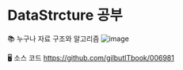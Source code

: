 # DataStrcture 공부 


📚 누구나 자료 구조와 알고리즘 
![image](https://github.com/lala-david/DataStrcture/assets/37481441/15aac043-1ea0-4893-9e54-f2a05654ea94)


🖥 소스 코드
https://github.com/gilbutITbook/006981

